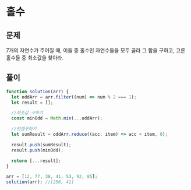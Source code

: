 # 홀수

## 문제

7개의 자연수가 주어질 때, 이들 중 홀수인 자연수들을 모두 골라 그 합을 구하고, 고른 홀수들 중 최소값을 찾아라.

## 풀이

```javascript
function solution(arr) {
  let oddArr = arr.filter((num) => num % 2 === 1);
  let result = [];

  //최솟값 구하기
  const minOdd = Math.min(...oddArr);

  //덧셈구하기
  let sumResult = oddArr.reduce((acc, item) => acc + item, 0);

  result.push(sumResult);
  result.push(minOdd);

  return [...result];
}

arr = [12, 77, 38, 41, 53, 92, 85];
solution(arr); //[256, 41]
```
